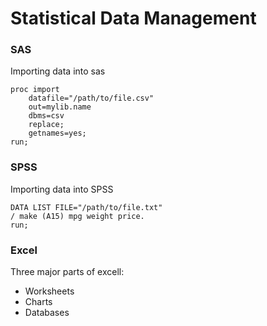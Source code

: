 # Statistical Data Management

### SAS

Importing data into sas  

```SAS
proc import
    datafile="/path/to/file.csv"
    out=mylib.name
    dbms=csv
    replace;
    getnames=yes;
run;
```

### SPSS

Importing data into SPSS

```SPSS
DATA LIST FILE="/path/to/file.txt"
/ make (A15) mpg weight price.
run;
```

### Excel

Three major parts of excell:  
- Worksheets  
- Charts  
- Databases  


